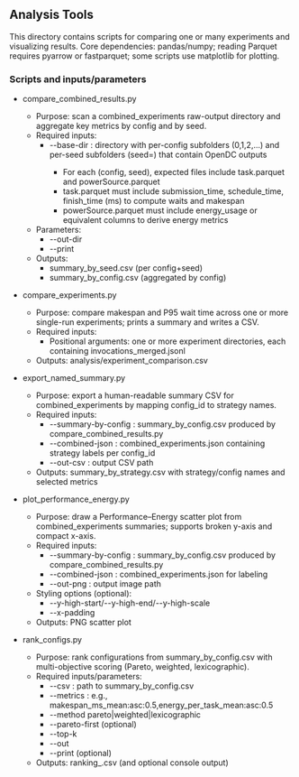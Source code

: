 ## Analysis Tools

This directory contains scripts for comparing one or many experiments and visualizing results. Core dependencies: pandas/numpy; reading Parquet requires pyarrow or fastparquet; some scripts use matplotlib for plotting.

### Scripts and inputs/parameters

- compare_combined_results.py
  - Purpose: scan a combined_experiments raw-output directory and aggregate key metrics by config and by seed.
  - Required inputs:
    - --base-dir <path>: directory with per-config subfolders (0,1,2,...) and per-seed subfolders (seed=<n>) that contain OpenDC outputs
      - For each (config, seed), expected files include task.parquet and powerSource.parquet
      - task.parquet must include submission_time, schedule_time, finish_time (ms) to compute waits and makespan
      - powerSource.parquet must include energy_usage or equivalent columns to derive energy metrics
  - Parameters:
    - --out-dir <path>
    - --print
  - Outputs:
    - summary_by_seed.csv (per config+seed)
    - summary_by_config.csv (aggregated by config)

- compare_experiments.py
  - Purpose: compare makespan and P95 wait time across one or more single-run experiments; prints a summary and writes a CSV.
  - Required inputs:
    - Positional arguments: one or more experiment directories, each containing invocations_merged.jsonl
  - Outputs: analysis/experiment_comparison.csv

- export_named_summary.py
  - Purpose: export a human-readable summary CSV for combined_experiments by mapping config_id to strategy names.
  - Required inputs:
    - --summary-by-config <csv>: summary_by_config.csv produced by compare_combined_results.py
    - --combined-json <json>: combined_experiments.json containing strategy labels per config_id
    - --out-csv <csv>: output CSV path
  - Outputs: summary_by_strategy.csv with strategy/config names and selected metrics

- plot_performance_energy.py
  - Purpose: draw a Performance–Energy scatter plot from combined_experiments summaries; supports broken y-axis and compact x-axis.
  - Required inputs:
    - --summary-by-config <csv>: summary_by_config.csv produced by compare_combined_results.py
    - --combined-json <json>: combined_experiments.json for labeling
    - --out-png <png>: output image path
  - Styling options (optional):
    - --y-high-start/--y-high-end/--y-high-scale
    - --x-padding
  - Outputs: PNG scatter plot

- rank_configs.py
  - Purpose: rank configurations from summary_by_config.csv with multi-objective scoring (Pareto, weighted, lexicographic).
  - Required inputs/parameters:
    - --csv <csv>: path to summary_by_config.csv
    - --metrics <spec>: e.g., makespan_ms_mean:asc:0.5,energy_per_task_mean:asc:0.5
    - --method pareto|weighted|lexicographic
    - --pareto-first (optional)
    - --top-k <int>
    - --out <csv>
    - --print (optional)
  - Outputs: ranking_<method>.csv (and optional console output)
